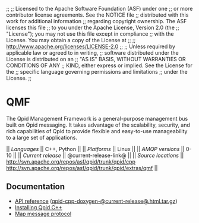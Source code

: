 ;;
;; Licensed to the Apache Software Foundation (ASF) under one
;; or more contributor license agreements.  See the NOTICE file
;; distributed with this work for additional information
;; regarding copyright ownership.  The ASF licenses this file
;; to you under the Apache License, Version 2.0 (the
;; "License"); you may not use this file except in compliance
;; with the License.  You may obtain a copy of the License at
;; 
;;   http://www.apache.org/licenses/LICENSE-2.0
;; 
;; Unless required by applicable law or agreed to in writing,
;; software distributed under the License is distributed on an
;; "AS IS" BASIS, WITHOUT WARRANTIES OR CONDITIONS OF ANY
;; KIND, either express or implied.  See the License for the
;; specific language governing permissions and limitations
;; under the License.
;;

# QMF

The Qpid Management Framework is a general-purpose management bus
built on Qpid messaging. It takes advantage of the scalability,
security, and rich capabilities of Qpid to provide flexible and
easy-to-use manageability to a large set of applications.

  || *Languages* || C++, Python ||
  || *Platforms* || Linux ||
  || *AMQP versions* || 0-10 ||
  || *Current release* || @current-release-link@ ||
  || *Source locations* ||  <http://svn.apache.org/repos/asf/qpid/trunk/qpid/cpp> <br/> <http://svn.apache.org/repos/asf/qpid/trunk/qpid/extras/qmf> ||

## Documentation

 - [API reference](http://qpid.apache.org/apis/@current-release@/cpp/html/index.html) ([qpid-cpp-doxygen-@current-release@.html.tar.gz](http://qpid.apache.org/apis/@current-release@/cpp/qpid-cpp-doxygen-@current-release@.html.tar.gz))
 - [Installing Qpid C++](http://svn.apache.org/repos/asf/qpid/tags/@current-release@/qpid/cpp/INSTALL)
 - [Map message protocol](https://cwiki.apache.org/qpid/qmf-map-message-protocol.html)




